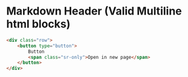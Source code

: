 # Markdown Header (Valid Multiline html blocks)

```html
<div class="row">
	<button type="button">
		Button
		<span class="sr-only">Open in new page</span>
	</button>
</div>
```
